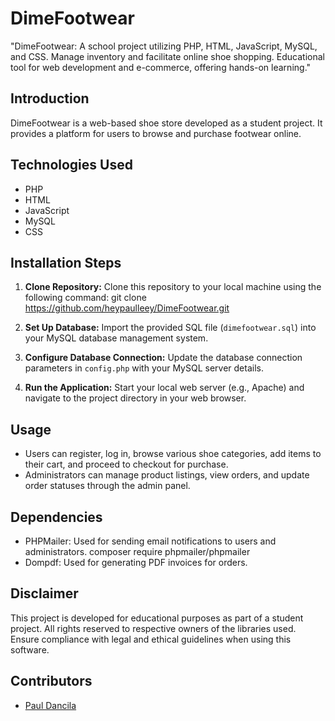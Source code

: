 # DimeFootwear
"DimeFootwear: A school project utilizing PHP, HTML, JavaScript, MySQL, and CSS. Manage inventory and facilitate online shoe shopping. Educational tool for web development and e-commerce, offering hands-on learning."

## Introduction
DimeFootwear is a web-based shoe store developed as a student project. It provides a platform for users to browse and purchase footwear online.

## Technologies Used
- PHP
- HTML
- JavaScript
- MySQL
- CSS

## Installation Steps
1. **Clone Repository:** Clone this repository to your local machine using the following command:
git clone https://github.com/heypaulleey/DimeFootwear.git

2. **Set Up Database:** Import the provided SQL file (`dimefootwear.sql`) into your MySQL database management system.

3. **Configure Database Connection:** Update the database connection parameters in `config.php` with your MySQL server details.

4. **Run the Application:** Start your local web server (e.g., Apache) and navigate to the project directory in your web browser.

## Usage
- Users can register, log in, browse various shoe categories, add items to their cart, and proceed to checkout for purchase.
- Administrators can manage product listings, view orders, and update order statuses through the admin panel.

## Dependencies
- PHPMailer: Used for sending email notifications to users and administrators.
composer require phpmailer/phpmailer
- Dompdf: Used for generating PDF invoices for orders.

## Disclaimer
This project is developed for educational purposes as part of a student project. All rights reserved to respective owners of the libraries used. Ensure compliance with legal and ethical guidelines when using this software.

## Contributors
- [Paul Dancila](https://github.com/heypaulleey)
